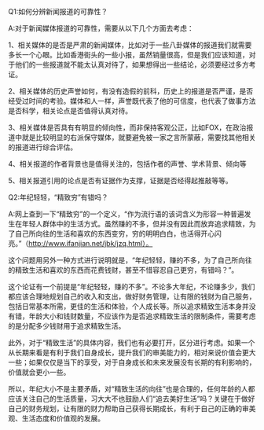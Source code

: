 Q1:如何分辨新闻报道的可靠性？

A:对于新闻媒体报道的可靠性，需要从以下几个方面去考虑：

1、相关媒体的是否是严肃的新闻媒体，比如对于一些八卦媒体的报道我们就需要多长一个心眼。比如香港街头的一些小报，虽然销量很高，但是我们应该知道，对于他们的一些报道就不能太认真对待了，如果想得出一些结论，必须要经过多方考证。

2、相关媒体的历史声誉如何，有没有造假的前科，历史上的报道是否严谨，是否经受过时间的考验。媒体和人一样，声誉既代表了他的可信度，也代表了做事方法是否科学，相关论点是否值得认真对待。

3、相关媒体是否具有有明显的倾向性，而非保持客观公正，比如FOX，在政治报道中就是比较明显的右派保守媒体，就要避免被一家之言所蒙蔽，需要找其他相关的报道进行综合评估。

4、相关报道的作者背景也是值得关注的，包括作者的声誉、学术背景、倾向等

5、相关报道引用的论点是否有证据作为支撑，证据是否经得起推敲等等。

Q2:年纪轻轻，“精致穷”有错吗？

A:网上查到一下“精致穷”的一个定义，“作为流行语的该词含义为形容一种普遍发生在年轻人群体中的生活方式。虽然赚的不多，但并没有因此而放弃追求精致，为了自己所向往的生活和喜欢的东西变穷，穷的明明白白，也活得开心闪亮。”（http://www.ifanjian.net/jbk/jzq.html）。

这个问题用另外一种方式进行说明就是，“年纪轻轻，赚的不多，为了自己所向往的精致生活和喜欢的东西而花费钱财，甚至不惜容忍自己更穷，有错吗？”。

这个论证有一个前提是“年纪轻轻，赚的不多”。不论多大年纪，不论赚多少，我们都应该合理地规划自己的收入和支出，做好财务管理，让有限的钱财为自己服务，包括日常基本所需，更佳的生活和体验，个人成长等。所以追求精致生活本身并没有错，年龄大小和钱财数量，不应该作为是否追求精致生活的限制条件，需要考虑的是分配多少钱财用于追求精致生活。

此外，对于“精致生活”的具体内容，我们也有必要打开，区分进行考虑。如果一个从长期来看是有利于我们自身成长，提升我们的审美能力的，相对来说价值会更大一些；如果仅仅是当下的享受，对于自身成长和未来发展没有长期的有利影响的，价值就会更小一些。

所以，年纪大小不是主要矛盾，对“精致生活的向往”也是合理的，任何年龄的人都应该关注自己的生活质量，习大大不也鼓励人们“追去美好生活”吗？关键在于做好自己的财务规划，让有限的财力帮助自己获得长期成长，有利于自己的正确的审美观、生活态度和价值观的发展。
